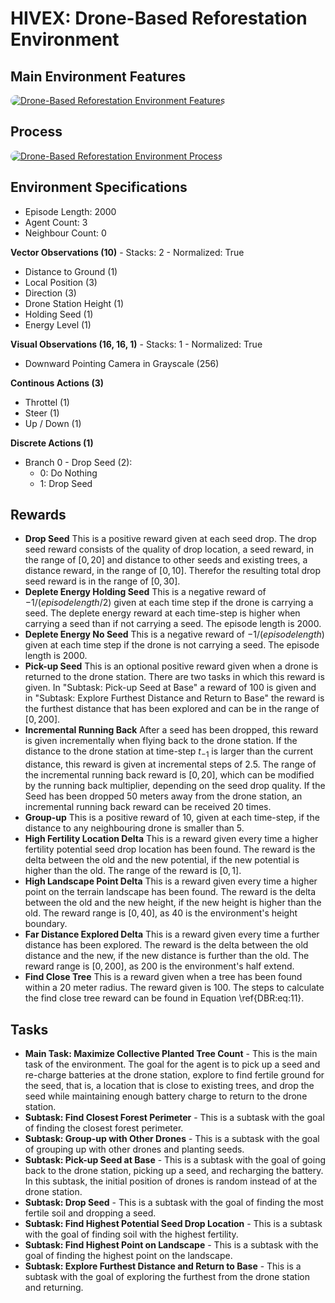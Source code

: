 # HIVEX: Drone-Based Reforestation Environment

## Main Environment Features

<a href="url"><img src="https://github/com/hivex-research/hivex-environments/blob/main/docs/images/DBR_desc.jpg" width="auto" style="border-radius:10px" alt="Drone-Based Reforestation Environment Features"></a>

## Process

<a href="url"><img src="https://github/com/hivex-research/hivex-environments/blob/main/docs/images/DBR_process.jpg" width="auto" style="border-radius:10px" alt="Drone-Based Reforestation Environment Process"></a>

## Environment Specifications

- Episode Length: $2000$
- Agent Count: $3$
- Neighbour Count: $0$

**Vector Observations (10)** - Stacks: 2 - Normalized: True
- Distance to Ground (1)
- Local Position (3)
- Direction (3)
- Drone Station Height (1)
- Holding Seed (1)
- Energy Level (1)

**Visual Observations (16, 16, 1)** - Stacks: 1 - Normalized: True
- Downward Pointing Camera in Grayscale (256)

**Continous Actions (3)**
- Throttel (1)
- Steer (1)
- Up / Down (1)

**Discrete Actions (1)**
- Branch 0 - Drop Seed (2):
    - 0: Do Nothing
    - 1: Drop Seed

## Rewards

- **Drop Seed** This is a positive reward given at each seed drop. The drop seed reward consists of the quality of drop location, a seed reward, in the range of $[0, 20]$ and distance to other seeds and existing trees, a distance reward, in the range of $[0, 10]$. Therefor the resulting total drop seed reward is in the range of $[0, 30]$.
- **Deplete Energy Holding Seed** This is a negative reward of $-1 / ({episode length} / 2)$ given at each time step if the drone is carrying a seed. The deplete energy reward at each time-step is higher when carrying a seed than if not carrying a seed. The episode length is $2000$.
- **Deplete Energy No Seed** This is a negative reward of $-1 / ({episode length})$ given at each time step if the drone is not carrying a seed. The episode length is $2000$.
- **Pick-up Seed** This is an optional positive reward given when a drone is returned to the drone station. There are two tasks in which this reward is given. In "Subtask: Pick-up Seed at Base" a reward of $100$ is given and in "Subtask: Explore Furthest Distance and Return to Base" the reward is the furthest distance that has been explored and can be in the range of $[0, 200]$.
- **Incremental Running Back** After a seed has been dropped, this reward is given incrementally when flying back to the drone station. If the distance to the drone station at time-step $t_{-1}$ is larger than the current distance, this reward is given at incremental steps of $2.5$. The range of the incremental running back reward is $[0, 20]$, which can be modified by the running back multiplier, depending on the seed drop quality. If the Seed has been dropped 50 meters away from the drone station, an incremental running back reward can be received $20$ times.
- **Group-up** This is a positive reward of $10$, given at each time-step, if the distance to any neighbouring drone is smaller than $5$.
- **High Fertility Location Delta** This is a reward given every time a higher fertility potential seed drop location has been found. The reward is the delta between the old and the new potential, if the new potential is higher than the old. The range of the reward is $[0, 1]$.
- **High Landscape Point Delta** This is a reward given every time a higher point on the terrain landscape has been found. The reward is the delta between the old and the new height, if the new height is higher than the old. The reward range is $[0, 40]$, as $40$ is the environment's height boundary.
- **Far Distance Explored Delta** This is a reward given every time a further distance has been explored. The reward is the delta between the old distance and the new, if the new distance is further than the old. The reward range is $[0, 200]$, as $200$ is the environment's half extend.
- **Find Close Tree** This is a reward given when a tree has been found within a $20$ meter radius. The reward given is $100$. The steps to calculate the find close tree reward can be found in Equation \ref{DBR:eq:11}.

## Tasks

- **Main Task: Maximize Collective Planted Tree Count** - This is the main task of the environment. The goal for the agent is to pick up a seed and re-charge batteries at the drone station, explore to find fertile ground for the seed, that is, a location that is close to existing trees, and drop the seed while maintaining enough battery charge to return to the drone station.
- **Subtask: Find Closest Forest Perimeter** - This is a subtask with the goal of finding the closest forest perimeter.
- **Subtask: Group-up with Other Drones** - This is a subtask with the goal of grouping up with other drones and planting seeds.
- **Subtask: Pick-up Seed at Base** - This is a subtask with the goal of going back to the drone station, picking up a seed, and recharging the battery. In this subtask, the initial position of drones is random instead of at the drone station.
- **Subtask: Drop Seed** - This is a subtask with the goal of finding the most fertile soil and dropping a seed.
- **Subtask: Find Highest Potential Seed Drop Location** - This is a subtask with the goal of finding soil with the highest fertility.
- **Subtask: Find Highest Point on Landscape** - This is a subtask with the goal of finding the highest point on the landscape.
- **Subtask: Explore Furthest Distance and Return to Base** - This is a subtask with the goal of exploring the furthest from the drone station and returning.